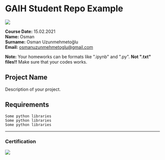 # GAIH Student Repo Example
![](img/logo.png)

**Course Date:** 15.02.2021  
**Name:** Osman  
**Surname:** Osman Uzunmehmetoğlu  
**Email:** osmanuzunmehmetoglu@gmail.com  

**Note:** Your homeworks can be formats like ".ipynb" and ".py". **Not ".txt" files!!** Make sure that your codes works.  

## Project Name
Description of your project.

## Requirements
```
Some python libraries
Some python libraries
Some python libraries
```
---

### Certification
![](img/certificate_ex.png)

